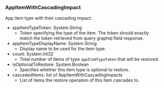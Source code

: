 ### AppItemWithCascadingImpact
App item type with their cascading impact.

- appItemTypeToken: System.String
  - Token specifying the type of the item. The token should exactly match the token retrieved from query graphql field response.
- appItemTypeDisplayName: System.String
  - Display name to be used for the item type.
- count: System.Int32
  - Total number of items of type `appItemTypeToken` that will be restored.
- isOptionalToRestore: System.Boolean
  - Specifies whether this item type is optional to restore.
- cascadedItems: list of AppItemWithCascadingImpacts
  - List of items the restore operation of this item cascades to.
